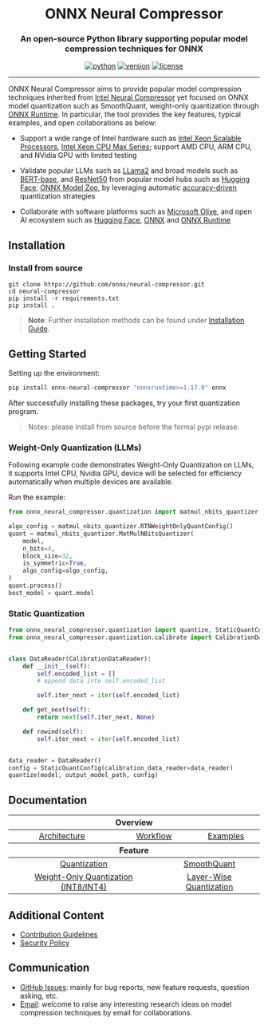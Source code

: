 <div align="center">

ONNX Neural Compressor
===========================
<h3> An open-source Python library supporting popular model compression techniques for ONNX</h3>

[![python](https://img.shields.io/badge/python-3.8%2B-blue)](https://github.com/onnx/neural-compressor)
[![version](https://img.shields.io/badge/release-2.5-green)](https://github.com/onnx/neural-compressor/releases)
[![license](https://img.shields.io/badge/license-Apache%202-blue)](https://github.com/onnx/neural-compressor/blob/master/LICENSE)


---
<div align="left">

ONNX Neural Compressor aims to provide popular model compression techniques inherited from [Intel Neural Compressor](https://github.com/intel/neural-compressor) yet focused on ONNX model quantization such as SmoothQuant, weight-only quantization through [ONNX Runtime](https://onnxruntime.ai/). In particular, the tool provides the key features, typical examples, and open collaborations as below:

* Support a wide range of Intel hardware such as [Intel Xeon Scalable Processors](https://www.intel.com/content/www/us/en/products/details/processors/xeon/scalable.html), [Intel Xeon CPU Max Series](https://www.intel.com/content/www/us/en/products/details/processors/xeon/max-series.html); support AMD CPU, ARM CPU, and NVidia GPU with limited testing

* Validate popular LLMs such as [LLama2](./examples/nlp/huggingface_model/text_generation/llama/) and broad models such as [BERT-base](./examples/nlp/onnx_model_zoo/bert-squad/), and [ResNet50](./examples/image_recognition/onnx_model_zoo/resnet50/) from popular model hubs such as [Hugging Face](https://huggingface.co/), [ONNX Model Zoo](https://github.com/onnx/models#models), by leveraging automatic [accuracy-driven](./docs/design.md#workflow) quantization strategies

* Collaborate with software platforms such as [Microsoft Olive](https://github.com/microsoft/Olive), and open AI ecosystem such as [Hugging Face](https://huggingface.co/blog/intel), [ONNX](https://github.com/onnx/models#models) and [ONNX Runtime](https://github.com/microsoft/onnxruntime)

## Installation

### Install from source
```Shell
git clone https://github.com/onnx/neural-compressor.git
cd neural-compressor
pip install -r requirements.txt
pip install .
```

> **Note**: 
> Further installation methods can be found under [Installation Guide](./docs/installation_guide.md).

## Getting Started

Setting up the environment:  
```bash
pip install onnx-neural-compressor "onnxruntime>=1.17.0" onnx
```
After successfully installing these packages, try your first quantization program.
> Notes: please install from source before the formal pypi release. 

### Weight-Only Quantization (LLMs)
Following example code demonstrates Weight-Only Quantization on LLMs, it supports Intel CPU, Nvidia GPU, device will be selected for efficiency automatically when multiple devices are available. 

Run the example:
```python
from onnx_neural_compressor.quantization import matmul_nbits_quantizer

algo_config = matmul_nbits_quantizer.RTNWeightOnlyQuantConfig()
quant = matmul_nbits_quantizer.MatMulNBitsQuantizer(
    model,
    n_bits=4,
    block_size=32,
    is_symmetric=True,
    algo_config=algo_config,
)
quant.process()
best_model = quant.model
```   

### Static Quantization

```python
from onnx_neural_compressor.quantization import quantize, StaticQuantConfig
from onnx_neural_compressor.quantization.calibrate import CalibrationDataReader


class DataReader(CalibrationDataReader):
    def __init__(self):
        self.encoded_list = []
        # append data into self.encoded_list

        self.iter_next = iter(self.encoded_list)

    def get_next(self):
        return next(self.iter_next, None)

    def rewind(self):
        self.iter_next = iter(self.encoded_list)


data_reader = DataReader()
config = StaticQuantConfig(calibration_data_reader=data_reader)
quantize(model, output_model_path, config)
```

## Documentation

<table class="docutils">
  <thead>
  <tr>
    <th colspan="8">Overview</th>
  </tr>
  </thead>
  <tbody>
    <tr>
      <td colspan="3" align="center"><a href="./docs/design.md#architecture">Architecture</a></td>
      <td colspan="3" align="center"><a href="./docs/design.md#workflow">Workflow</a></td>
      <td colspan="3" align="center"><a href="./examples/">Examples</a></td>
    </tr>
  </tbody>
  <thead>
    <tr>
      <th colspan="8">Feature</th>
    </tr>
  </thead>
  <tbody>
    <tr>
        <td colspan="4" align="center"><a href="./docs/quantization.md">Quantization</a></td>
          <td colspan="4" align="center"><a href="./docs/smooth_quant.md">SmoothQuant</td>
      <tr>
          <td colspan="4" align="center"><a href="./docs/quantization_weight_only.md">Weight-Only Quantization (INT8/INT4) </td>
           </td>
          <td colspan="4" align="center"><a href="./docs/quantization_layer_wise.md">Layer-Wise Quantization </td>
      </tr>
  </tbody>
</table>



## Additional Content

* [Contribution Guidelines](./docs/source/CONTRIBUTING.md)
* [Security Policy](SECURITY.md)

## Communication 
- [GitHub Issues](https://github.com/onnx/neural-compressor/issues): mainly for bug reports, new feature requests, question asking, etc.
- [Email](mailto:inc.maintainers@intel.com): welcome to raise any interesting research ideas on model compression techniques by email for collaborations.  
